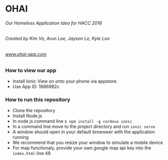 # OHAI
###### Our Homeless Application Idea for HACC 2016
###### Created by Kim Vo, Arun Lee, Jayson Le, Kyle Loo
###### www.ohai-app.com

### How to view our app
* Install Ionic View on onto your phone via appstore.
* Use App ID: 1666982c

### How to run this repository
* Clone the repository 
* Install Node.js
* In node js command line  ```$ npm install -g cordova ionic``` 
* In a command line move to the project directory and run ```ionic serve```
* A window should open in your default browswer with the application running
* We recommend that you resize your window to simulate a mobile device
* For map functionaly, provide your own google map api key into the ```index.html``` line 48